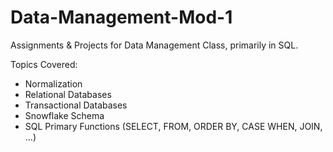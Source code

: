 # Data-Management-Mod-1
Assignments & Projects for Data Management Class, primarily in SQL. 

Topics Covered: 
- Normalization
- Relational Databases
- Transactional Databases
- Snowflake Schema
- SQL Primary Functions (SELECT, FROM, ORDER BY, CASE WHEN, JOIN, ...) 
